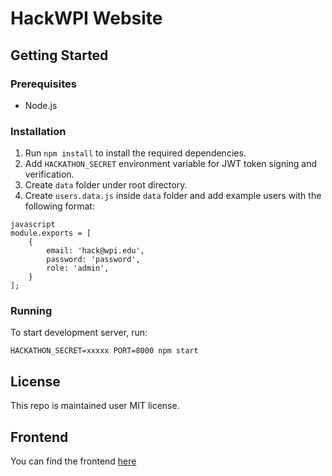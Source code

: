 # HackWPI Website

## Getting Started
### Prerequisites
- Node.js

### Installation
1. Run `npm install` to install the required dependencies.
2. Add `HACKATHON_SECRET` environment variable for JWT token signing and verification.
3. Create `data` folder under root directory.
4. Create `users.data.js` inside `data` folder and add example users with the following format:
```
javascript
module.exports = [
    {
        email: 'hack@wpi.edu',
        password: 'password',
        role: 'admin',
    }
];
```

### Running
To start development server, run:

```
HACKATHON_SECRET=xxxxx PORT=8000 npm start
```

## License
This repo is maintained user MIT license.

## Frontend
You can find the frontend [here](https://github.com/byliuyang/hackwpi-frontend)
